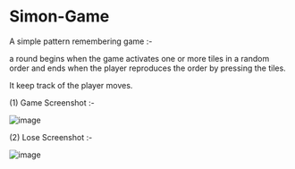 # Simon-Game

A simple pattern remembering game :-

a round begins when the game activates one or more tiles in a
random order and ends when the player reproduces the order by
pressing the tiles.

It keep track of the player moves.

(1) Game Screenshot :-

![image](https://user-images.githubusercontent.com/62214620/184892122-3f318dcb-b265-4855-b477-8f97b00ccb5c.png)

(2) Lose Screenshot :-

![image](https://user-images.githubusercontent.com/62214620/184892400-ffb8e9d5-e5e6-4010-a5ac-56e2b0ab07d9.png)


